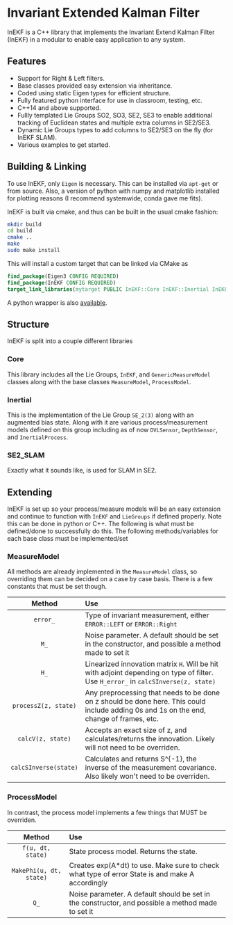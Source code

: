 # Invariant Extended Kalman Filter
InEKF is a C++ library that implements the Invariant Extend Kalman Filter (InEKF) in a modular to enable easy application to any system.

## Features
- Support for Right & Left filters.
- Base classes provided easy extension via inheritance.
- Coded using static Eigen types for efficient structure.
- Fully featured python interface for use in classroom, testing, etc.
- C++14 and above supported.
- Fullly templated Lie Groups SO2, SO3, SE2, SE3 to enable additional tracking of Euclidean states and multiple extra columns in SE2/SE3.
- Dynamic Lie Groups types to add columns to SE2/SE3 on the fly (for InEKF SLAM).
- Various examples to get started.

## Building & Linking
To use InEKF, only `Eigen` is necessary. This can be installed via `apt-get` or from source. Also, a version of python with numpy and matplotlib installed for plotting reasons (I recommend systemwide, conda gave me fits).

InEKF is built via cmake, and thus can be built in the usual cmake fashion:
```bash
mkdir build
cd build
cmake ..
make
sudo make install
```

This will install a custom target that can be linked via CMake as

```cmake
find_package(Eigen3 CONFIG REQUIRED)
find_package(InEKF CONFIG REQUIRED)
target_link_libraries(mytarget PUBLIC InEKF::Core InEKF::Inertial InEKF::SE2_SLAM)
```

A python wrapper is also [available](python/README.md).

## Structure
InEKF is split into a couple different libraries

### Core
This library includes all the Lie Groups, `InEKF`, and `GenericMeasureModel` classes along with the base classes `MeasureModel`, `ProcessModel`.


### Inertial
This is the implementation of the Lie Group `SE_2(3)` along with an augmented bias state. Along with it are various process/measurement models defined on this group including as of now `DVLSensor`, `DepthSensor`, and `InertialProcess`.

### SE2_SLAM
Exactly what it sounds like, is used for SLAM in SE2. 

## Extending

InEKF is set up so your process/measure models will be an easy extension and continue to function with `InEKF` and `LieGroups` if defined properly. Note this can be done in python or C++. The following is what must be defined/done to successfully do this. The following methods/variables for each base class must be implemented/set

### MeasureModel
All methods are already implemented in the `MeasureModel` class, so overriding them can be decided on a case by case basis. There is a few constants that must be set though.

|        Method         | Use                                                                                                                                      |
| :-------------------: | :--------------------------------------------------------------------------------------------------------------------------------------- |
|       `error_`        | Type of invariant measurement, either `ERROR::LEFT` or `ERROR::Right`                                                                    |
|         `M_`          | Noise parameter. A default should be set in the constructor, and possible a method made to set it                                        |
|         `H_`          | Linearized innovation matrix `H`. Will be hit with adjoint depending on type of filter. Use `H_error_` in `calcSInverse(z, state)`       |
| `processZ(z, state)`  | Any preprocessing that needs to be done on z should be done here. This could include adding 0s and 1s on the end, change of frames, etc. |
|   `calcV(z, state)`   | Accepts an exact size of z, and calculates/returns the innovation. Likely will not need to be overriden.                                 |
| `calcSInverse(state)` | Calculates and returns S^{-1}, the inverse of the measurement covariance. Also likely won't need to be overriden.                        |

### ProcessModel
In contrast, the process model implements a few things that MUST be overriden. 

|         Method          | Use                                                                                               |
| :---------------------: | :------------------------------------------------------------------------------------------------ |
|    `f(u, dt, state)`    | State process model. Returns the state.                                                           |
| `MakePhi(u, dt, state)` | Creates exp(A*dt) to use. Make sure to check what type of error State is and make A accordingly   |
|          `Q_`           | Noise parameter. A default should be set in the constructor, and possible a method made to set it |

